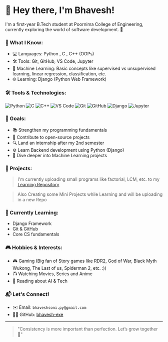 # 👋 Hey there, I'm Bhavesh!

I'm a first-year B.Tech student at Poornima College of Engineering, currently exploring the world of software development. 🚀

### 🧠 What I Know:
- 💻 Languages: Python , C , C++ (OOPs)
- 🛠️ Tools: Git, GitHub, VS Code, Jupyter
- 🤖 Machine Learning: Basic concepts like supervised vs unsupervised learning, linear regression, classification, etc.
- 🌐 Learning: Django (Python Web Framework)

### 🛠️ Tools & Technologies:

![Python](https://img.shields.io/badge/-Python-3776AB?style=flat&logo=python&logoColor=white)
![C](https://img.shields.io/badge/-C-00599C?style=flat&logo=c&logoColor=white)
![C++](https://img.shields.io/badge/-C++-00599C?style=flat&logo=cplusplus&logoColor=white)
![VS Code](https://img.shields.io/badge/-VSCode-007ACC?style=flat&logo=visual-studio-code&logoColor=white)
![Git](https://img.shields.io/badge/-Git-F05032?style=flat&logo=git&logoColor=white)
![GitHub](https://img.shields.io/badge/-GitHub-181717?style=flat&logo=github&logoColor=white)
![Django](https://img.shields.io/badge/-Django-092E20?style=flat&logo=django&logoColor=white)
![Jupyter](https://img.shields.io/badge/-Jupyter-F37626?style=flat&logo=jupyter&logoColor=white)


### 🎯 Goals:
- 📚 Strengthen my programming fundamentals
- 🤝 Contribute to open-source projects
- 🔍 Land an internship after my 2nd semester
- ⚙️ Learn Backend development using Python (Django)
- 🤖 Dive deeper into Machine Learning projects


### 🧩 Projects:
> I'm currently uploading small programs like factorial, LCM, etc. to my [Learning Repository](https://github.com/bhavesh-exe/learning)

> Also Creating some Mini Projects while Learning and will be uploading in a new Repo


### 🌱 Currently Learning:
- Django Framework
- Git & GitHub
- Core CS fundamentals


### 🎮 Hobbies & Interests:
- 🎮 Gaming (Big fan of Story games like RDR2, God of War, Black Myth Wukong, The Last of us, Spiderman 2, etc. :))
- 📺 Watching Movies, Series and Anime
- 📘 Reading about AI & Tech


### 📬 Let's Connect!
- ✉️ Email: `bhaveshsoni.py@gmail.com` 
- 🧑‍💻 GitHub: [bhavesh-exe](https://github.com/bhavesh-exe)

---

> "Consistency is more important than perfection. Let’s grow together 💪"
